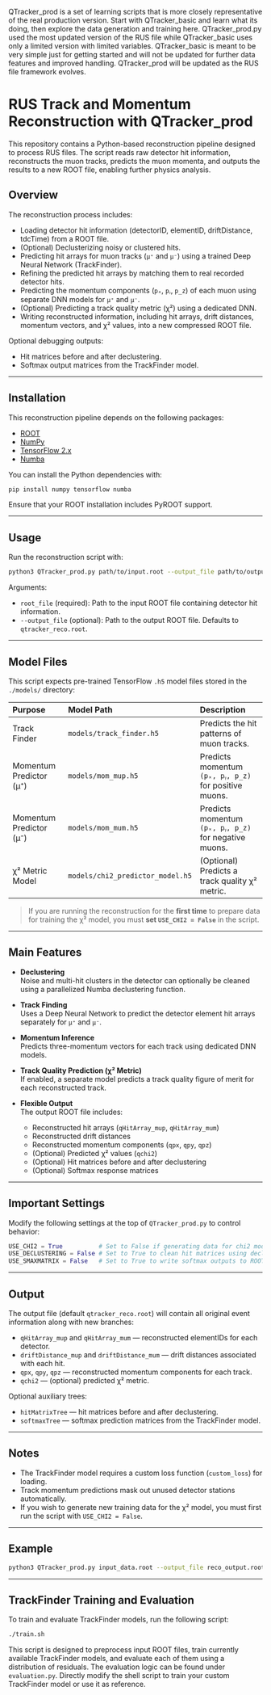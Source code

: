 QTracker_prod is a set of learning scripts that is more closely representative of the real production version.  Start with QTracker_basic and learn
what its doing, then explore the data generation and training here.  QTracker_prod.py used the most updated version of the RUS file while QTracker_basic uses only a limited version with limited variables.  QTracker_basic is meant to be very simple just for getting started and will not be updated for further data features and improved handling. QTracker_prod will be updated as the RUS file framework evolves.


# RUS Track and Momentum Reconstruction with QTracker_prod

This repository contains a Python-based reconstruction pipeline designed to process RUS files. The script reads raw detector hit information, reconstructs the muon tracks, predicts the muon momenta, and outputs the results to a new ROOT file, enabling further physics analysis.

## Overview

The reconstruction process includes:
- Loading detector hit information (detectorID, elementID, driftDistance, tdcTime) from a ROOT file.
- (Optional) Declusterizing noisy or clustered hits.
- Predicting hit arrays for muon tracks (`μ⁺` and `μ⁻`) using a trained Deep Neural Network (TrackFinder).
- Refining the predicted hit arrays by matching them to real recorded detector hits.
- Predicting the momentum components (`pₓ`, `pᵧ`, `p_z`) of each muon using separate DNN models for `μ⁺` and `μ⁻`.
- (Optional) Predicting a track quality metric (χ²) using a dedicated DNN.
- Writing reconstructed information, including hit arrays, drift distances, momentum vectors, and χ² values, into a new compressed ROOT file.

Optional debugging outputs:
- Hit matrices before and after declustering.
- Softmax output matrices from the TrackFinder model.

---

## Installation

This reconstruction pipeline depends on the following packages:
- [ROOT](https://root.cern/)
- [NumPy](https://numpy.org/)
- [TensorFlow 2.x](https://www.tensorflow.org/)
- [Numba](https://numba.pydata.org/)

You can install the Python dependencies with:

```bash
pip install numpy tensorflow numba
```

Ensure that your ROOT installation includes PyROOT support.

---

## Usage

Run the reconstruction script with:

```bash
python3 QTracker_prod.py path/to/input.root --output_file path/to/output.root
```

Arguments:
- `root_file` (required): Path to the input ROOT file containing detector hit information.
- `--output_file` (optional): Path to the output ROOT file. Defaults to `qtracker_reco.root`.

---

## Model Files

This script expects pre-trained TensorFlow `.h5` model files stored in the `./models/` directory:

| Purpose | Model Path | Description |
|:---|:---|:---|
| Track Finder | `models/track_finder.h5` | Predicts the hit patterns of muon tracks. |
| Momentum Predictor (μ⁺) | `models/mom_mup.h5` | Predicts momentum `(pₓ, pᵧ, p_z)` for positive muons. |
| Momentum Predictor (μ⁻) | `models/mom_mum.h5` | Predicts momentum `(pₓ, pᵧ, p_z)` for negative muons. |
| χ² Metric Model | `models/chi2_predictor_model.h5` | (Optional) Predicts a track quality χ² metric. |

> If you are running the reconstruction for the **first time** to prepare data for training the χ² model, you must **set `USE_CHI2 = False`** in the script.

---

## Main Features

- **Declustering**  
  Noise and multi-hit clusters in the detector can optionally be cleaned using a parallelized Numba declustering function.

- **Track Finding**  
  Uses a Deep Neural Network to predict the detector element hit arrays separately for `μ⁺` and `μ⁻`.

- **Momentum Inference**  
  Predicts three-momentum vectors for each track using dedicated DNN models.

- **Track Quality Prediction (χ² Metric)**  
  If enabled, a separate model predicts a track quality figure of merit for each reconstructed track.

- **Flexible Output**  
  The output ROOT file includes:
  - Reconstructed hit arrays (`qHitArray_mup`, `qHitArray_mum`)
  - Reconstructed drift distances
  - Reconstructed momentum components (`qpx`, `qpy`, `qpz`)
  - (Optional) Predicted χ² values (`qchi2`)
  - (Optional) Hit matrices before and after declustering
  - (Optional) Softmax response matrices

---

## Important Settings

Modify the following settings at the top of `QTracker_prod.py` to control behavior:

```python
USE_CHI2 = True          # Set to False if generating data for chi2 model training.
USE_DECLUSTERING = False # Set to True to clean hit matrices using declustering.
USE_SMAXMATRIX = False   # Set to True to write softmax outputs to ROOT.
```

---

## Output

The output file (default `qtracker_reco.root`) will contain all original event information along with new branches:
- `qHitArray_mup` and `qHitArray_mum` — reconstructed elementIDs for each detector.
- `driftDistance_mup` and `driftDistance_mum` — drift distances associated with each hit.
- `qpx`, `qpy`, `qpz` — reconstructed momentum components for each track.
- `qchi2` — (optional) predicted χ² metric.

Optional auxiliary trees:
- `hitMatrixTree` — hit matrices before and after declustering.
- `softmaxTree` — softmax prediction matrices from the TrackFinder model.

---

## Notes

- The TrackFinder model requires a custom loss function (`custom_loss`) for loading.
- Track momentum predictions mask out unused detector stations automatically.
- If you wish to generate new training data for the χ² model, you must first run the script with `USE_CHI2 = False`.

---

## Example

```bash
python3 QTracker_prod.py input_data.root --output_file reco_output.root
```

---

## TrackFinder Training and Evaluation
To train and evaluate TrackFinder models, run the following script:

```bash
./train.sh
```

This script is designed to preprocess input ROOT files, train currently available TrackFinder models, and evaluate each of them using a distribution of residuals. The evaluation logic can be found under `evaluation.py`. Directly modify the shell script to train your custom TrackFinder model or use it as reference. 
